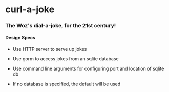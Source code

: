 # curl-a-joke

### The Woz's dial-a-joke, for the 21st century!

#### Design Specs

 * Use HTTP server to serve up jokes

 * Use gorm to access jokes from an sqlite database

 * Use command line arguments for configuring port and location of sqlite db

 * If no database is specified, the default will be used
